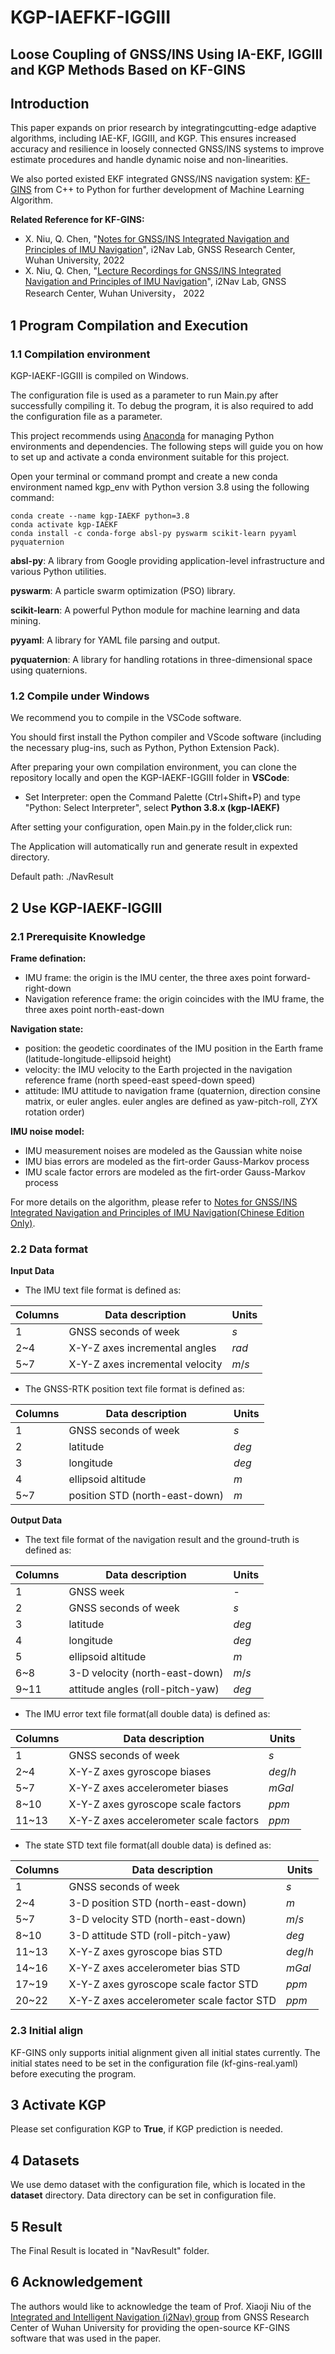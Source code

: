 # KGP-IAEFKF-IGGIII

## Loose Coupling of GNSS/INS Using IA-EKF, IGGIII and KGP Methods Based on KF-GINS 

## Introduction

This paper expands on prior research by integratingcutting-edge adaptive algorithms, including IAE-KF, IGGIII, and KGP. This ensures increased accuracy and resilience in loosely connected GNSS/INS systems to improve estimate procedures and handle dynamic noise and non-linearities.

We also ported existed EKF integrated GNSS/INS navigation system: [KF-GINS](https://github.com/i2Nav-WHU/KF-GINS/) from C++ to Python for further development of Machine Learning Algorithm.

**Related Reference for KF-GINS:**

- X. Niu, Q. Chen, "[Notes for GNSS/INS Integrated Navigation and Principles of IMU Navigation](http://www.i2nav.com/index/newListDetail_zw.do?newskind_id=13a8654e060c40c69e5f3d4c13069078&newsinfo_id=40f3c65b158742c099ba3b600c983aa1)", i2Nav Lab, GNSS Research Center, Wuhan University, 2022
- X. Niu, Q. Chen, "[Lecture Recordings for GNSS/INS Integrated Navigation and Principles of IMU Navigation](https://www.bilibili.com/video/BV1na411Z7rQ?spm_id_from=333.999.0.0&vd_source=a417ebe0768fc96919fe8e34c55ed591)", i2Nav Lab, GNSS Research Center, Wuhan University， 2022

## 1 Program Compilation and Execution

### 1.1 Compilation environment

KGP-IAEKF-IGGIII is compiled on Windows.

The configuration file is used as a parameter to run Main.py after successfully compiling it. To debug the program, it is also required to add the configuration file as a parameter.

This project recommends using [Anaconda](https://www.anaconda.com/) for managing Python environments and dependencies. The following steps will guide you on how to set up and activate a conda environment suitable for this project.

Open your terminal or command prompt and create a new conda environment named kgp_env with Python version 3.8 using the following command:
```shell
conda create --name kgp-IAEKF python=3.8
conda activate kgp-IAEKF
conda install -c conda-forge absl-py pyswarm scikit-learn pyyaml pyquaternion
```
**absl-py**: A library from Google providing application-level infrastructure and various Python utilities.

**pyswarm**: A particle swarm optimization (PSO) library.

**scikit-learn**: A powerful Python module for machine learning and data mining.

**pyyaml**: A library for YAML file parsing and output.

**pyquaternion**: A library for handling rotations in three-dimensional space using quaternions.

### 1.2 Compile under Windows

We recommend you to compile in the VSCode software.

You should first install the Python compiler and VScode software (including the necessary plug-ins, such as Python, Python Extension Pack).

After preparing your own compilation environment, you can clone the repository locally and open the KGP-IAEKF-IGGIII folder in **VSCode**:

- Set Interpreter: open the Command Palette (Ctrl+Shift+P) and type "Python: Select Interpreter", select **Python 3.8.x (kgp-IAEKF)**

After setting your configuration, open Main.py in the folder,click run:

The Application will automatically run and generate result in expexted directory. 

Default path: ./NavResult

## 2 Use KGP-IAEKF-IGGIII

### 2.1 Prerequisite Knowledge

**Frame defination:**
- IMU frame: the origin is the IMU center, the three axes point forward-right-down
- Navigation reference frame: the origin coincides with the IMU frame, the three axes point north-east-down

**Navigation state:**
- position: the geodetic coordinates of the IMU position in the Earth frame (latitude-longitude-ellipsoid height)
- velocity: the IMU velocity to the Earth projected in the navigation reference frame (north speed-east speed-down speed)
- attitude: IMU attitude to navigation frame (quaternion, direction consine matrix, or euler angles. euler angles are defined as yaw-pitch-roll, ZYX rotation order)

**IMU noise model:**
- IMU measurement noises are modeled as the Gaussian white noise
- IMU bias errors are modeled as the firt-order Gauss-Markov process
- IMU scale factor errors are modeled as the firt-order Gauss-Markov process

For more details on the algorithm, please refer to [Notes for GNSS/INS Integrated Navigation and Principles of IMU Navigation(Chinese Edition Only)](http://www.i2nav.com/index/newListDetail_zw.do?newskind_id=13a8654e060c40c69e5f3d4c13069078&newsinfo_id=40f3c65b158742c099ba3b600c983aa1).

### 2.2 Data format

**Input Data**

- The IMU text file format is defined as:

| Columns | Data description         | Units |
| ------- | ------------------------ | ----- |
| 1       | GNSS seconds of week     | $s$   |
| 2~4     | X-Y-Z axes incremental angles    | $rad$ |
| 5~7     | X-Y-Z axes incremental velocity | $m/s$ |

- The GNSS-RTK position text file format is defined as:

| Columns | Data description               | Units |
| ------- | ------------------------------ | ----- |
| 1       | GNSS seconds of  week          | $s$   |
| 2       | latitude                       | $deg$ |
| 3       | longitude                      | $deg$ |
| 4       | ellipsoid altitude             | $m$   |
| 5~7     | position STD (north-east-down) | $m$   |

**Output Data**

- The text file format of the navigation result and the ground-truth is defined as:

| Columns | Data description                | Units |
| ------- | ------------------------------- | ----- |
| 1       | GNSS week                       | -     |
| 2       | GNSS seconds of week            | $s$   |
| 3       | latitude                        | $deg$ |
| 4       | longitude                       | $deg$ |
| 5       | ellipsoid altitude              | $m$   |
| 6~8     | 3-D velocity (north-east-down)  | $m/s$ |
| 9~11    | attitude angles (roll-pitch-yaw) | $deg$ |

- The IMU error text file format(all double data) is defined as:

| Columns | Data description                        | Units   |
| ------- |-----------------------------------------| ------- |
| 1       | GNSS seconds of week                    | $s$     |
| 2~4     | X-Y-Z axes gyroscope biases             | $deg/h$ |
| 5~7     | X-Y-Z axes accelerometer biases         | $mGal$  |
| 8~10    | X-Y-Z axes gyroscope scale factors      | $ppm$   |
| 11~13   | X-Y-Z axes accelerometer scale factors  | $ppm$   |f

- The state STD text file format(all double data) is defined as:

| Columns | Data description                          | Units  |
| ------- |-------------------------------------------|--------|
| 1       | GNSS seconds of week                      | $s$    |
| 2~4     | 3-D position STD (north-east-down)        | $m$    |
| 5~7     | 3-D velocity STD (north-east-down)        | $m/s$  |
| 8~10    | 3-D attitude STD (roll-pitch-yaw)         | $deg$  |
| 11~13   | X-Y-Z axes gyroscope bias STD             | $deg/h$ |
| 14~16   | X-Y-Z axes accelerometer bias STD         | $mGal$ |
| 17~19   | X-Y-Z axes gyroscope scale factor STD     | $ppm$  |
| 20~22   | X-Y-Z axes accelerometer scale factor STD | $ppm$  |

### 2.3 Initial align

KF-GINS only supports initial alignment given all initial states currently. The initial states need to be set in the configuration file (kf-gins-real.yaml) before executing the program.

## 3 Activate KGP

Please set configuration KGP to **True**, if KGP prediction is needed.

## 4 Datasets

We use demo dataset with the configuration file, which is located in the **dataset** directory. Data directory can be set in configuration file.

## 5 Result

The Final Result is located in "NavResult" folder.

## 6 Acknowledgement

The authors would like to acknowledge the team of Prof. Xiaoji Niu of the [Integrated and Intelligent Navigation (i2Nav) group](https://github.com/i2Nav-WHU/KF-GINS/) from GNSS Research Center of Wuhan University for providing the open-source KF-GINS software that was used in the paper.
